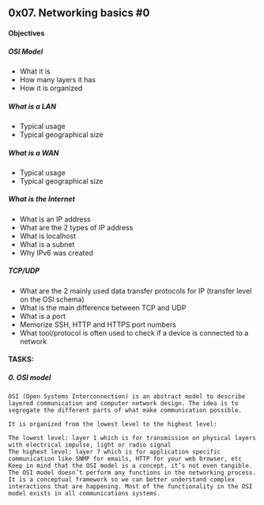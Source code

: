 ## 0x07. Networking basics #0

#### Objectives

##### OSI Model
*	What it is
*	How many layers it has
*	How it is organized

##### What is a LAN
*	Typical usage
*	Typical geographical size

##### What is a WAN
*	Typical usage
*	Typical geographical size

##### What is the Internet
*	What is an IP address
*	What are the 2 types of IP address
*	What is localhost
*	What is a subnet
*	Why IPv6 was created

##### TCP/UDP
*	What are the 2 mainly used data transfer protocols for IP (transfer level on the OSI schema)
*	What is the main difference between TCP and UDP
*	What is a port
*	Memorize SSH, HTTP and HTTPS port numbers
*	What tool/protocol is often used to check if a device is connected to a network

#### TASKS:

##### 0. OSI model
	OSI (Open Systems Interconnection) is an abstract model to describe layered communication and computer network design. The idea is to segregate the different parts of what make communication possible.

	It is organized from the lowest level to the highest level:

	The lowest level: layer 1 which is for transmission on physical layers with electrical impulse, light or radio signal
	The highest level: layer 7 which is for application specific communication like SNMP for emails, HTTP for your web browser, etc
	Keep in mind that the OSI model is a concept, it’s not even tangible. The OSI model doesn’t perform any functions in the networking process. It is a conceptual framework so we can better understand complex interactions that are happening. Most of the functionality in the OSI model exists in all communications systems.



